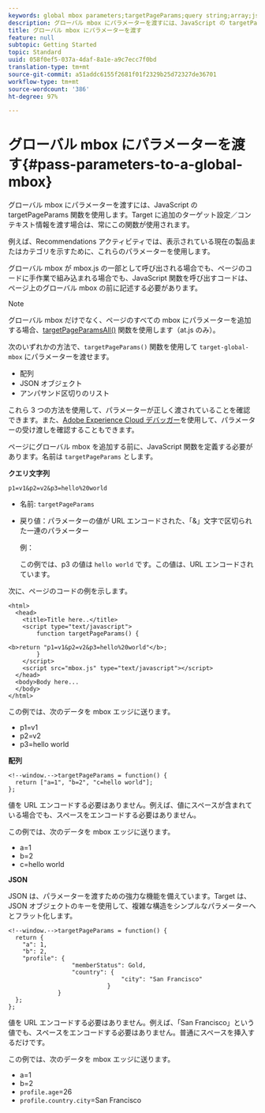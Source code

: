 ```yaml
---
keywords: global mbox parameters;targetPageParams;query string;array;json;dtm;dynamic tag management
description: グローバル mbox にパラメーターを渡すには、JavaScript の targetPageParams 関数を使用します。Target に追加のターゲット設定／コンテキスト情報を渡す場合は、常にこの関数が使用されます。
title: グローバル mbox にパラメーターを渡す
feature: null
subtopic: Getting Started
topic: Standard
uuid: 058f0ef5-037a-4daf-8a1e-a9c7ecc7f0bd
translation-type: tm+mt
source-git-commit: a51addc6155f2681f01f2329b25d72327de36701
workflow-type: tm+mt
source-wordcount: '386'
ht-degree: 97%

---
```



# グローバル mbox にパラメーターを渡す{#pass-parameters-to-a-global-mbox}

グローバル mbox にパラメーターを渡すには、JavaScript の targetPageParams 関数を使用します。Target に追加のターゲット設定／コンテキスト情報を渡す場合は、常にこの関数が使用されます。

例えば、Recommendations アクティビティでは、表示されている現在の製品またはカテゴリを示すために、これらのパラメーターを使用します。

グローバル mbox が mbox.js の一部として呼び出される場合でも、ページのコードに手作業で組み込まれる場合でも、JavaScript 関数を呼び出すコードは、ページ上のグローバル mbox の前に記述する必要があります。

>[!NOTE]
>
>グローバル mbox だけでなく、ページのすべての mbox にパラメーターを追加する場合、[targetPageParamsAll()](/help/c-implementing-target/c-implementing-target-for-client-side-web/targetpageparamsall.md) 関数を使用します（at.js のみ）。

次のいずれかの方法で、`targetPageParams()` 関数を使用して `target-global-mbox` にパラメーターを渡せます。

* 配列
* JSON オブジェクト
* アンパサンド区切りのリスト

これら 3 つの方法を使用して、パラメーターが正しく渡されていることを確認できます。また、[Adobe Experience Cloud デバッガー](https://docs.adobe.com/content/help/en/debugger/using/experience-cloud-debugger.html)を使用して、パラメーターの受け渡しを確認することもできます。

ページにグローバル mbox を追加する前に、JavaScript 関数を定義する必要があります。名前は `targetPageParams` とします。

**クエリ文字列**

```
p1=v1&p2=v2&p3=hello%20world
```

* 名前: `targetPageParams`
* 戻り値：パラメーターの値が URL エンコードされた、「&amp;」文字で区切られた一連のパラメーター

   例：

   この例では、p3 の値は `hello world` です。この値は、URL エンコードされています。

次に、ページのコードの例を示します。

```
<html> 
  <head> 
    <title>Title here..</title> 
    <script type="text/javascript"> 
        function targetPageParams() { 
           
<b>return "p1=v1&p2=v2&p3=hello%20world"</b>; 
        } 
    </script> 
    <script src="mbox.js" type="text/javascript"></script> 
  </head> 
  <body>Body here... 
  </body> 
</html>
```

この例では、次のデータを mbox エッジに送ります。

* p1=v1
* p2=v2
* p3=hello world

**配列**

```
<!--window.-->targetPageParams = function() { 
  return ["a=1", "b=2", "c=hello world"]; 
}; 
```

値を URL エンコードする必要はありません。例えば、値にスペースが含まれている場合でも、スペースをエンコードする必要はありません。

この例では、次のデータを mbox エッジに送ります。

* a=1
* b=2
* c=hello world

**JSON**

JSON は、パラメーターを渡すための強力な機能を備えています。Target は、JSON オブジェクトのキーを使用して、複雑な構造をシンプルなパラメーターへとフラット化します。

```
<!--window.-->targetPageParams = function() { 
  return { 
    "a": 1, 
    "b": 2, 
    "profile": { 
                  "memberStatus": Gold, 
                  "country": { 
                                "city": "San Francisco" 
                            } 
              } 
  }; 
}; 
```

値を URL エンコードする必要はありません。例えば、「San Francisco」という値でも、スペースをエンコードする必要はありません。普通にスペースを挿入するだけです。

この例では、次のデータを mbox エッジに送ります。

* a=1
* b=2
* `profile.age`=26
* `profile.country.city`=San Francisco